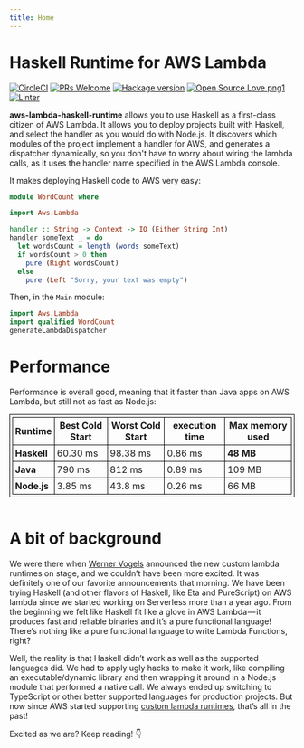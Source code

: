 ```yaml
---
title: Home
---
```


# Haskell Runtime for AWS Lambda

[![CircleCI](https://circleci.com/gh/theam/aws-lambda-haskell-runtime.svg?style=shield)](https://circleci.com/gh/theam/aws-lambda-haskell-runtime)
[![PRs Welcome](https://img.shields.io/badge/PRs-welcome-brightgreen.svg?style=shield)](http://makeapullrequest.com)
[![Hackage version](https://img.shields.io/hackage/v/aws-lambda-haskell-runtime.svg)](https://hackage.haskell.org/package/aws-lambda-haskell-runtime)
[![Open Source Love png1](https://badges.frapsoft.com/os/v1/open-source.png?v=103)](https://github.com/ellerbrock/open-source-badges/)
[![Linter](https://img.shields.io/badge/code%20style-HLint-brightgreen.svg)](https://github.com/ndmitchell/hlint)

**aws-lambda-haskell-runtime** allows you to use Haskell as a first-class citizen of AWS Lambda. It allows you to deploy projects built with Haskell, and select the handler as you would do with Node.js. It discovers which modules of the project implement a handler for AWS, and generates a dispatcher dynamically, so you don't have to worry about wiring the lambda calls, as it uses the
handler name specified in the AWS Lambda console.

It makes deploying Haskell code to AWS very easy:

```haskell
module WordCount where

import Aws.Lambda

handler :: String -> Context -> IO (Either String Int)
handler someText _ = do
  let wordsCount = length (words someText)
  if wordsCount > 0 then
    pure (Right wordsCount)
  else
    pure (Left "Sorry, your text was empty")
```

Then, in the `Main` module:

```haskell
import Aws.Lambda
import qualified WordCount
generateLambdaDispatcher
```

# Performance

Performance is overall good, meaning that it faster than Java apps on AWS Lambda, but still not as fast as Node.js:

<style>
table, th, td {
  margin: 0 auto;
  border: 1px solid black;
  padding: 4px;
}
</style>
<table>
<thead>
<tr>
<th><strong>Runtime</strong></th>
<th><strong>Best Cold Start</strong></th>
<th><strong>Worst Cold Start</strong></th>
<th><strong>execution time</strong></th>
<th><strong>Max memory used</strong></th>
</tr>
</thead>
<tbody>
<tr>
<td><strong>Haskell</strong></td>
<td>60.30 ms</td>
<td>98.38 ms</td>
<td>0.86 ms</td>
<td><strong>48 MB</strong></td>
</tr>
<tr>
<td><strong>Java</strong></td>
<td>790 ms</td>
<td>812 ms</td>
<td>0.89 ms</td>
<td>109 MB</td>
</tr>
<tr>
<td><strong>Node.js</strong></td>
<td>3.85 ms</td>
<td>43.8 ms</td>
<td>0.26 ms</td>
<td>66 MB</td>
</tr>
</tbody>
</table>
<br/>

# A bit of background

We were there when [Werner Vogels](https://twitter.com/Werner) announced the new custom lambda runtimes on stage, and we couldn’t have been more excited. It was definitely one of our favorite announcements that morning. We have been trying Haskell (and other flavors of Haskell, like Eta and PureScript) on AWS lambda since we started working on Serverless more than a year ago. From the beginning we felt like Haskell fit like a glove in AWS Lambda — it produces fast and reliable binaries and it’s a pure functional language! There’s nothing like a pure functional language to write Lambda Functions, right?

Well, the reality is that Haskell didn’t work as well as the supported languages did. We had to apply ugly hacks to make it work, like compiling an executable/dynamic library and then wrapping it around in a Node.js module that performed a native call. We always ended up switching to TypeScript or other better supported languages for production projects. But now since AWS started supporting [custom lambda runtimes](https://docs.aws.amazon.com/lambda/latest/dg/runtimes-custom.html), that’s all in the past!

Excited as we are? Keep reading! 👇
